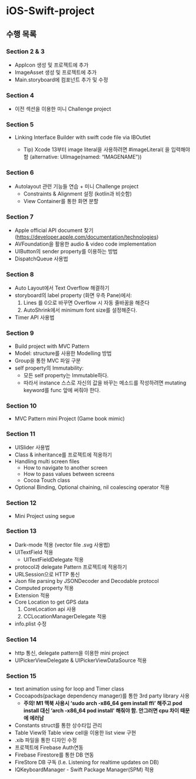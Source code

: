 # iOS-Swift-project


## 수행 목록
### Section 2 & 3
- AppIcon 생성 및 프로젝트에 추가
- ImageAsset 생성 및 프로젝트에 추가
- Main.storyboard에 컴포넌트 추가 및 수정

### Section 4
- 이전 섹션을 이용한 미니 Challenge project

### Section 5
- Linking Interface Builder with swift code file via IBOutlet

    - Tip) Xcode 13부터 image literal을 사용하려면 #imageLiteral( 을 입력해야함 (alternative: UIImage(named: “IMAGENAME”))

### Section 6
- Autolayout 관련 기능들 연습 + 미니 Challenge project
    - Constraints & Alignment 설정 (kotlin과 비슷함)
    - View Container를 통한 화면 분할
 

### Section 7
- Apple official API document 찾기 (https://developer.apple.com/documentation/technologies)
- AVFoundation을 활용한 audio & video code implementation
- UIButton의 sender property를 이용하는 방법 
- DispatchQueue 사용법 

### Section 8
- Auto Layout에서 Text Overflow 해결하기
- storyboard의 label property (화면 우측 Pane)에서: 
    1. Lines 를 0으로 바꾸면 Overflow 시 자동 줄바꿈을 해준다
    2. AutoShrink에서 minimum font size를 설정해준다.
- Timer API 사용법

### Section 9
- Build project with MVC Pattern
- Model: structure를 사용한 Modelling 방법
- Group을 통한 MVC 파일 구분
- self property의 Immutability:
    - 모든 self property는 Immutable하다.
    - 따라서 instance 스스로 자신의 값을 바꾸는 메소드를 작성하려면 mutating keyword를 func 앞에 써줘야 한다.

### Section 10
- MVC Pattern mini Project (Game book mimic)

### Section 11
- UISlider 사용법
- Class & inheritance를 프로젝트에 적용하기
- Handling multi screen files 
    - How to navigate to another screen
    - How to pass values between screens
    - Cocoa Touch class
- Optional Binding, Optional chaining, nil coalescing operator 적용

### Section 12
- Mini Project using segue

### Section 13
- Dark-mode 적용 (vector file .svg 사용법)
- UITextField 적용
    - UITextFieldDelegate 적용
- protocol과 delegate Pattern 프로젝트에 적용하기
- URLSession으로 HTTP 통신
- Json file parsing by JSONDecoder and Decodable protocol
- Computed property 적용
- Extension 적용
- Core Location to get GPS data
    1. CoreLocation api 사용
    2. CCLocationManagerDelegate 적용
- info.plist 수정

### Section 14
- http 통신, delegate pattern을 이용한 mini project
- UIPickerViewDelegate & UIPickerViewDataSource 적용

### Section 15
- text animation using for loop and Timer class
- Cocoapods(package dependency manager)를 통한 3rd party library 사용
    - **주의! M1 맥북 사용시 ‘sudo arch -x86_64 gem install ffi’ 해주고 pod install 대신 ‘arch -x86_64 pod install’ 해줘야 함. 안그러면 cpu 차이 때문에 에러남**
- Constants struct를 통한 상수타입 관리
- Table View와 Table view cell을 이용한 list view 구현
- .xib 파일을 통한 디자인 수정
- 프로젝트에 Firebase Auth연동
- Firebase Firestore를 통한 DB 연동
- FireStore DB 구독 (I.e. Listening for realtime updates on DB)
- IQKeyboardManager - Swift Package Manager(SPM) 적용
